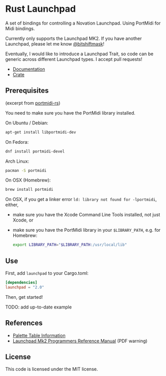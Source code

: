 # Rust Launchpad

A set of bindings for controlling a Novation Launchpad. Using PortMidi for Midi bindings.

Currently only supports the Launchpad MK2. If you have another Launchpad, please let me know [@bitshiftmask](https://twitter.com/bitshiftmask)!

Eventually, I would like to introduce a Launchpad Trait, so code can be generic across different Launchpad types. I accept pull requests!

* [Documentation](https://docs.rs/launchpad/0.1.0/launchpad/)
* [Crate](https://crates.io/crates/launchpad)

## Prerequisites

(excerpt from [portmidi-rs](https://github.com/musitdev/portmidi-rs))

You need to make sure you have the PortMidi library installed.

On Ubuntu / Debian:
```sh
apt-get install libportmidi-dev
```

On Fedora:
```sh
dnf install portmidi-devel
```

Arch Linux:
```sh
pacman -S portmidi
```

On OSX (Homebrew):
```sh
brew install portmidi
```
On OSX, if you get a linker error `ld: library not found for -lportmidi`, either,
 - make sure you have the Xcode Command Line Tools installed, not just Xcode, or
 - make sure you have the PortMidi library in your `$LIBRARY_PATH`, e.g. for Homebrew:

   ```sh
   export LIBRARY_PATH="$LIBRARY_PATH:/usr/local/lib"
   ```

## Use

First, add `launchpad` to your Cargo.toml:

```toml
[dependencies]
launchpad = "2.0"
```

Then, get started!

TODO: add up-to-date example

## References
* [Palette Table Information](http://launchpaddr.com/mk2palette/)
* [Launchpad Mk2 Programmers Reference Manual](https://d2xhy469pqj8rc.cloudfront.net/sites/default/files/novation/downloads/10529/launchpad-mk2-programmers-reference-guide-v1-02.pdf) (PDF warning)

## License

This code is licensed under the MIT license.